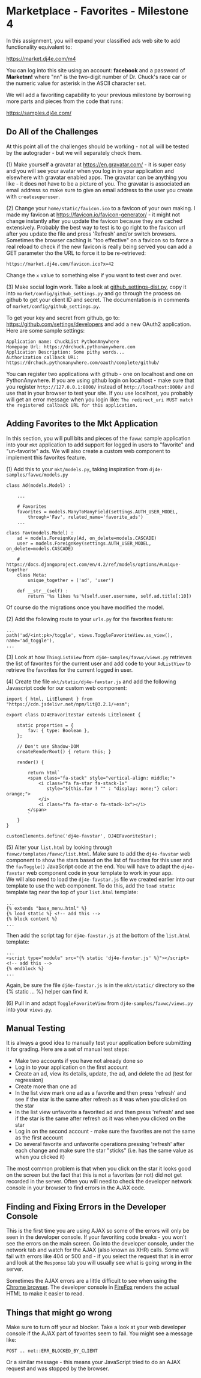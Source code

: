 
Marketplace - Favorites - Milestone 4
=====================================

In this assignment, you will expand your classified ads web site to add functionality
equivalent to:

https://market.dj4e.com/m4

You can log into this site using
an account: <b>facebook</b> and a password of <b>Marketnn!</b> where "nn" is the
two-digit number of Dr. Chuck's race car or the numeric value for asterisk in the ASCII character set.

We will add a favoriting capability to your previous milestone by borrowing more parts and pieces from the code that runs:

https://samples.dj4e.com/

Do All of the Challenges
------------------------

At this point all of the challenges should be working - not all will be tested
by the autograder - but we will separately check them.

(1) Make yourself a gravatar at https://en.gravatar.com/ - it is super easy and you will see your
avatar when you log in in your application and elsewhere with gravatar enabled apps. The gravatar can be
anything you like - it does not have to be a picture of you.  The gravatar is associated an email address
so make sure to give an email address to the user you create with `createsuperuser`.

(2) Change your `home/static/favicon.ico` to a favicon of your own making.   I made my favicon
at https://favicon.io/favicon-generator/ - it might not change instantly after you update the favicon
because they are cached extensively.   Probably the best way to test is to go right to the favicon url
after you update the file and press 'Refresh' and/or switch browsers.  Sometimes the browser caching
is "too effective" on a favicon so to force a real reload to check if the new favicon is really being served
you can add a GET parameter tho the URL to force it to be re-retrieved:

    https://market.dj4e.com/favicon.ico?x=42

Change the `x` value to something else if you want to test over and over.

(3) Make social login work.  Take a look at
<a href="https://github.com/csev/dj4e-samples/blob/main/dj4e-samples/github_settings-dist.py" target="_blank">
github_settings-dist.py</a>, copy it into
`market/config/github_settings.py` and go through the process on github to get your client ID and
secret.   The documentation is in comments of `market/config/github_settings.py`.

To get your key and secret from github, go to:
<a href="https://github.com/settings/developers" target="_blank">https://github.com/settings/developers</a>
and add a new OAuth2 application.  Here are some sample settings:

    Application name: ChuckList PythonAnywhere
    Homepage Url: https://drchuck.pythonanywhere.com
    Application Description: Some pithy words...
    Authorization callback URL: https://drchuck.pythonanywhere.com/oauth/complete/github/
   
You can register two applications with github - one on localhost and one on PythonAnywhere.  If you are
using github login on localhost - make sure that you register `http://127.0.0.1:8000/` instead
of `http://localhost:8000/` and use that in your browser to test your site.  If you
use localhost, you probably will get an error message when you login like:
`The redirect_uri MUST match the registered callback URL for this application.`


Adding Favorites to the Mkt Application
-----------------------------------------

In this section, you will pull bits and pieces of the `favwc` sample application
into your `mkt` application to add support for logged in users to "favorite" and "un-favorite"
ads. We will also create a custom web component to implement this favorites feature.

(1) Add this to your `mkt/models.py`, taking inspiration from `dj4e-samples/favwc/models.py`

    class Ad(models.Model) :

        ...

        # Favorites
        favorites = models.ManyToManyField(settings.AUTH_USER_MODEL,
            through='Fav', related_name='favorite_ads')
        ...

    class Fav(models.Model) :
        ad = models.ForeignKey(Ad, on_delete=models.CASCADE)
        user = models.ForeignKey(settings.AUTH_USER_MODEL, on_delete=models.CASCADE)

        # https://docs.djangoproject.com/en/4.2/ref/models/options/#unique-together
        class Meta:
            unique_together = ('ad', 'user')

        def __str__(self) :
            return '%s likes %s'%(self.user.username, self.ad.title[:10])

Of course do the migrations once you have modified the model.

(2) Add the following route to your `urls.py` for the favorites feature:

    ...
    path('ad/<int:pk>/toggle', views.ToggleFavoriteView.as_view(), name='ad_toggle'),
    ...

(3) Look at how `ThingListView` from `dj4e-samples/favwc/views.py`
retrieves the list of favorites for the current user and add code
to your `AdListView` to retrieve the favorites for the current logged in user.

(4) Create the file `mkt/static/dj4e-favstar.js` and add the following Javascript code for our custom web component:

    import { html, LitElement } from "https://cdn.jsdelivr.net/npm/lit@3.2.1/+esm";

    export class DJ4EFavoriteStar extends LitElement {

        static properties = {
            fav: { type: Boolean },
        };

        // Don't use Shadow-DOM 
        createRenderRoot() { return this; }

        render() {

            return html`
            <span class="fa-stack" style="vertical-align: middle;">
                <i class="fa fa-star fa-stack-1x" 
                   style="${this.fav ? "" : "display: none;"} color: orange;">
                </i>
                <i class="fa fa-star-o fa-stack-1x"></i>
            </span>
            `
        }
    }

    customElements.define('dj4e-favstar', DJ4EFavoriteStar);


(5) Alter your `list.html` by looking through `favwc/templates/favwc/list.html`.  Make sure to add the
`dj4e-favstar` web component to show the stars based on the list of favorites for this user and the `favToggle()` JavaScript
code at the end. You will have to adapt the `dj4e-favstar` web component code in your template to work in your app.  
We will also need to load the `dj4e-favstar.js` file we created earlier into our template to use the web component. To do this, add the `load static` template tag near the top of your `list.html` template:

    ...
    {% extends "base_menu.html" %}
    {% load static %} <!-- add this -->
    {% block content %}
    ...

Then add the script tag for `dj4e-favstar.js` at the bottom of the `list.html` template:

    ...
    <script type="module" src="{% static 'dj4e-favstar.js' %}"></script> <!-- add this -->
    {% endblock %}
    ...

Again, be sure the file `dj4e-favstar.js` is in the `mkt/static/` directory so the {% static … %} helper can find it.


(6) Pull in and adapt `ToggleFavoriteView`
from `dj4e-samples/favwc/views.py` into your `views.py`.

Manual Testing
--------------

It is always a good idea to manually test your application before submitting it for grading.  Here
are a set of manual test steps:

* Make two accounts if you have not already done so
* Log in to your application on the first account
* Create an ad, view its details, update, the ad, and delete the ad (test for regression)
* Create more than one ad
* In the list view mark one ad as a favorite and then press 'refresh' and see if the star is the same
after refresh as it was when you clicked on the star
* In the list view unfavorite a favorited ad and then press 'refresh' and see if the star is the same
after refresh as it was when you clicked on the star
* Log in on the second account - make sure the favorites are not the same as the first account
* Do several favorite and unfavorite operations pressing 'refresh' after each change and make sure
the star "sticks" (i.e. has the same value as when you clicked it)

The most common problem is that when you click on the star it looks good on the screen but the
fact that this is not a favorites (or not) did not get recorded in the server.
Often you will need to check the developer network console in your browser to find errors
in the AJAX code.


Finding and Fixing Errors in the Developer Console
--------------------------------------------------

This is the first time you are using AJAX so some of the errors will only be seen in the developer
console.  If your favoriting code breaks - you won't see the errors on the main screen.  Go into the
developer console, under the network tab and watch for the AJAX (also known as XHR) calls.  Some will
fail with errors like 404 or 500 and - if you select the request that is in error and look at
the `Response` tab you will usually see what is going wrong in the server.

Sometimes the AJAX errors are a little difficult to see when 
using the <a href="dj4e_ads3/error_in_chrome.png" target="_blank">Chrome browser</a>.
The developer console in <a href="dj4e_ads3/error_in_firefox.png" target="_blank">FireFox</a>
renders the actual HTML to make it easier to read.


Things that might go wrong
--------------------------

Make sure to turn off your ad blocker.  Take a look at your web developer console if the AJAX part 
of favorites seem to fail.  You might see a message like:

    POST .. net::ERR_BLOCKED_BY_CLIENT

Or a similar message - this means your JavaScript tried to do an AJAX
request and was stopped by the browser.
